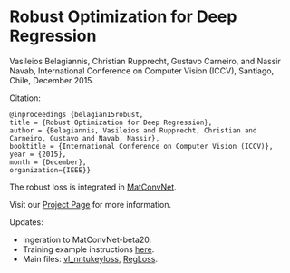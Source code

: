 # Robust Optimization for Deep Regression

Vasileios Belagiannis, Christian Rupprecht, Gustavo Carneiro, and Nassir Navab, International Conference on Computer Vision (ICCV), Santiago, Chile, December 2015.

Citation:

	@inproceedings {belagian15robust,
	title = {Robust Optimization for Deep Regression},
	author = {Belagiannis, Vasileios and Rupprecht, Christian and Carneiro, Gustavo and Navab, Nassir},
	booktitle = {International Conference on Computer Vision (ICCV)},
	year = {2015},
	month = {December},
	organization={IEEE}}
	

The robust loss is integrated in [MatConvNet](http://www.vlfeat.org/matconvnet). 

Visit our [Project Page](http://campar.in.tum.de/twiki/pub/Chair/DeepReg/deepreg.html) for more information.

Updates: 

- Ingeration to MatConvNet-beta20.
- Training example instructions [here](http://campar.in.tum.de/twiki/pub/Chair/DeepReg/deepreg.html).
- Main files: [vl_nntukeyloss](matlab/vl_nntukeyloss.m), [RegLoss](matlab/+dagnn/RegLoss.m).
